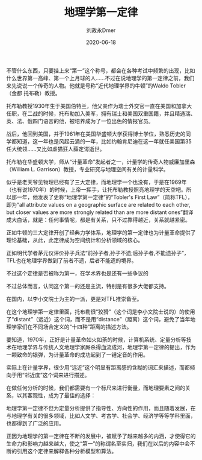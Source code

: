﻿---
layout:     post
title:      地理学第一定律
subtitle:   
date:       2020-06-18
author:     刘政永Dmer
header-img: img/post-bg-dmers.jpg
catalog: true
tags:
    - 听取树蛙一篇
---
不管什么东西，只要挂上来“第一”这个称号，都会在各种考试中频繁的出现，比如什么世界第一高峰、第一个上月球的人……不过在说地理学的第一定律之前，我们来先说说一个传奇的人物。他就是号称“近代地理学界的牛顿”的Waldo Tobler（金都 托布勒）教授。

托布勒教授1930年生于美国伯特兰，他父亲作为瑞士外交官一直在美国和加拿大任职，在二战的时候，托布勒加入美军，拥有瑞士和美国双重国籍，并且精通瑞、英、法、俄四门语言的他，被培养成为了一位出色的情报官员。

战后，他回到美国，并于1961年在美国华盛顿大学获得博士学位，熟悉历史的同学都知道，这一年也是风起云涌的一年，比如约翰肯尼迪在这一年就任美国第35任大统领……又比如虐猫狂人薛定谔逝世。

托布勒在华盛顿大学，师从“计量革命”发起者之一，计量学的传奇人物威廉加里森（William L. Garrison）教授，专业研究与地理空间有关的计量科学。

似乎是老天爷见物理已经有了三大定律，而地理学一个也没有，于是在1969年（也有说1970年）的时候，上帝一挥手，让托布勒教授照亮地理学的天空吧。所以那一年，他发表了史称“地理学第一定律”的“Tobler's First Law”（简称TFL），即为“all attribute values on a geographic surface are related to each other, but closer values are more strongly related than are more distant ones”翻译成大白话，就是：任何事情呢，都是有关系，只不过靠得越近，关系就越紧密。

正如牛顿的三大定律开创了经典力学体系，地理学的第一定律也为计量革命提供了理论基础，从此，此定律成为空间统计和分析领域的核心。

正如明代学者茅元仪评价孙子兵法“前孙子者,孙子不遗;后孙子者,不能遗孙子”，TFL也在地理学界做到了前者不遗，后者不能遗的境界。

不过这个定律是否被称为第一，在学术界也是还有一些争议的

不过总体而言，认同这个第一的还是主流，特别是有很多大佬都支持。

在国内，以李小文院士为主的一派，更是对TFL推崇备至。

在这个地理学第一定律里面，托布勒很“狡猾”（这个词是李小文院士说的）的使用了“distant”（远近）这个词，而不是用“distance”（距离）这个词，避免了当年地理学家们在不同场合定义的“十四种”距离的描述方法。

要知道，1970年，正好是计量革命如火如荼的时候，计算机系统、定量分析等技术在地理学界与传统人文地理学家厮杀得血流成河，地理学第一定律的提出，作为一颗致命的银弹，为计量革命的成功起到了一锤定音的作用。

实际上在计量学界，很少用“远近”这个明显有距离感的含糊的词汇来描述，而都倾向于用“邻近度”这个词来进行描述。

在做任何分析的时候，我们都需要有一个标尺来进行衡量，而地理要素之间的关系，以其客观性，成为了最佳的选择：

地理学第一定律不但为定量分析提供了指导性、方向性的作用，而且随着发展，在与地理学有关的很多领域，比如人文学、考古学、社会学、经济学等等学科里面，也都得到了广泛的应用。

正因为地理学的第一定律在不断的发展中，被赋予了越来越多的内涵，才使得它的生命力和影响力越来越大，使之“第一”的称谓名至实归，我们在以后的内容中会不断的引用这个定律来解释各种分析模型和算法。
